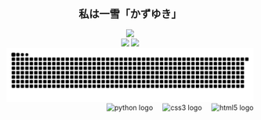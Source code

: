 <h2 align="center">私は一雪「かずゆき」</h2>
<div align="center">
  <img src= "https://www.codewars.com/users/Benz1n_/badges/small">
</div>
  
<div align="center">
  <img src= "https://github-readme-stats.vercel.app/api/top-langs/?username=Benzin111" height="150"/>
  <img src= "https://github-readme-stats.vercel.app/api?username=Benzin111&show_icons=true&theme=merko" height="150"/>
</div>
<img src="github-user-contribution.svg"/>

<div align="right">
  <img src="https://img.shields.io/badge/Python-3776AB?logo=python&logoColor=white&style=for-the-badge" height="31" alt="python logo"  />
  <img width="12" />
  <img src="https://img.shields.io/badge/CSS3-1572B6?logo=css3&logoColor=white&style=for-the-badge" height="31" alt="css3 logo"  />
  <img width="12" />
  <img src="https://img.shields.io/badge/HTML5-E34F26?logo=html5&logoColor=white&style=for-the-badge" height="31" alt="html5 logo"  />
</div>
